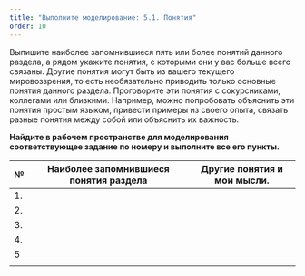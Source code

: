 ```yaml
---
title: "Выполните моделирование: 5.1. Понятия"
order: 10
---
```




Выпишите наиболее запомнившиеся пять или более понятий данного раздела, а рядом укажите понятия, с которыми они у вас больше всего связаны. Другие понятия могут быть из вашего текущего мировоззрения, то есть необязательно приводить только основные понятия данного раздела. Проговорите эти понятия с сокурсниками, коллегами или близкими. Например, можно попробовать объяснить эти понятия простым языком, привести примеры из своего опыта, связать разные понятия между собой или объяснить их важность.

**Найдите в рабочем пространстве для моделирования соответствующее задание по номеру и выполните все его пункты.**

| № | Наиболее запомнившиеся понятия раздела | Другие понятия и мои мысли. |
| --- | --- | --- |
| 1. |  |  |
| 2. |  |  |
| 3. |  |  |
| 4. |  |  |
| 5 |  |  |
|  |  |  |

